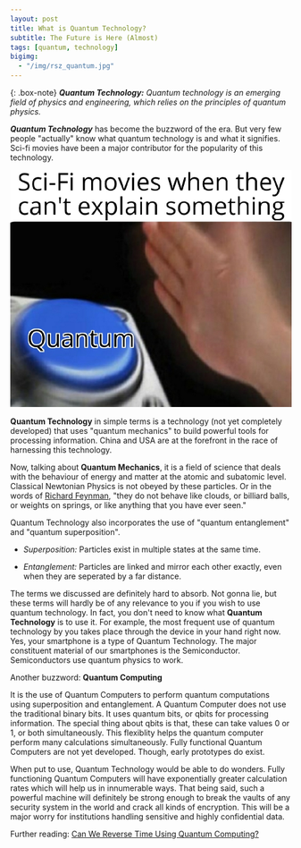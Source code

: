 ```yaml
---
layout: post
title: What is Quantum Technology?
subtitle: The Future is Here (Almost)
tags: [quantum, technology]
bigimg: 
  - "/img/rsz_quantum.jpg"
---
```


{: .box-note}
***Quantum Technology:*** *Quantum technology is an emerging field of physics and engineering, which relies on the principles of quantum physics.*

***Quantum Technology*** has become the buzzword of the era. But very few people "actually" know what quantum technology is and what it signifies. Sci-fi movies have been a major contributor for the popularity of this technology.

<img src="/img/quantum2.jpg" alt="Quantum Technology">

**Quantum Technology** in simple terms is a technology (not yet completely developed) that uses "quantum mechanics" to build powerful tools for processing information. China and USA are at the forefront in the race of harnessing this technology. 

Now, talking about **Quantum Mechanics**, it is a field of science that deals with the behaviour of energy and matter at the atomic and subatomic level. Classical Newtonian Physics is not obeyed by these particles. Or in the words of <a href="https://en.wikipedia.org/wiki/Richard_Feynman" target="_blank">Richard Feynman</a>, "they do not behave like clouds, or billiard balls, or weights on springs, or like anything that you have ever seen."

Quantum Technology also incorporates the use of "quantum entanglement" and "quantum superposition".

- *Superposition:* Particles exist in multiple states at the same time.

- *Entanglement:* Particles are linked and mirror each other exactly, even when they are seperated by a far distance.

The terms we discussed are definitely hard to absorb. Not gonna lie, but these terms will hardly be of any relevance to you if you wish to use quantum technology. In fact, you don't need to know what **Quantum Technology** is to use it. For example, the most frequent use of quantum technology by you takes place through the device in your hand right now. Yes, your smartphone is a type of Quantum Technology. The major constituent material of our smartphones is the Semiconductor. Semiconductors use quantum physics to work.

Another buzzword: **Quantum Computing**

It is the use of Quantum Computers to perform quantum computations using superposition and entanglement. A Quantum Computer does not use the traditional binary bits. It uses quantum bits, or qbits for processing information. The special thing about qbits is that, these can take values 0 or 1, or both simultaneously. This flexiblity helps the quantum computer perform many calculations simultaneously. Fully functional Quantum Computers are not yet developed. Though, early prototypes do exist.

When put to use, Quantum Technology would be able to do wonders. Fully functioning Quantum Computers will have exponentially greater calculation rates which will help us in innumerable ways. That being said, such a powerful machine will definitely be strong enough to break the vaults of any security system in the world and crack all kinds of encryption. This will be a major worry for institutions handling sensitive and highly confidential data.

Further reading: <a href="https://www.inchoate.me/2020-06-19-can-we-reverse-time-quantum-computing/">Can We Reverse Time Using Quantum Computing?</a>
